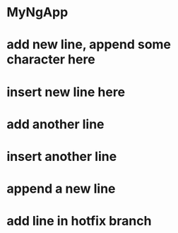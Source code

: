 # MyNgApp

# add new line, append some character here
# insert new line here
# add another line
# insert another line
# append a new line 

# add line in hotfix branch
